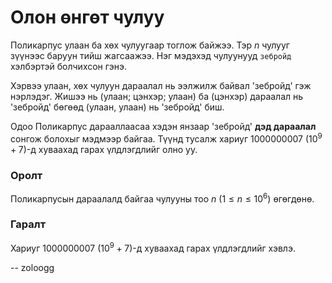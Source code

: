 Олон өнгөт чулуу
================
Поликарпус улаан ба хөх чулуугаар тоглож байжээ. Тэр $n$ чулууг зүүнээс баруун тийш жагсаажээ. Нэг мэдэхэд чулуунууд `зебройд` хэлбэртэй болчихсон гэнэ.

Хэрвээ улаан, хөх чулуун дараалал нь ээлжилж байвал 'зебройд' гэж нэрлэдэг. Жишээ нь (улаан; цэнхэр; улаан) ба (цэнхэр) дараалал нь 'зебройд' бөгөөд (улаан, улаан) нь 'зебройд' биш. 

Одоо Поликарпус дарааллаасаа хэдэн янзаар 'зебройд' **дэд дараалал** сонгож болохыг мэдмээр байгаа. Түүнд тусалж хариуг $1000000007$ ($10^9 + 7$)-д хуваахад гарах үлдлэгдлийг олно уу.


### Оролт
Поликарпусын дараалалд байгаа чулууны тоо $n$ ($1 ≤ n ≤ 10^6$) өгөгдөнө.


### Гаралт
Хариуг $1000000007$ ($10^9 + 7$)-д хуваахад гарах үлдлэгдлийг хэвлэ.

-- zoloogg
